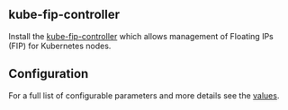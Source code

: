 kube-fip-controller
-------------------

Install the [kube-fip-controller](https://github.com/sapcc/kubernetes-operators/tree/master/kube-fip-controller) which allows management of Floating IPs (FIP) for Kubernetes nodes.

## Configuration

For a full list of configurable parameters and more details see the [values](./values.yaml).
